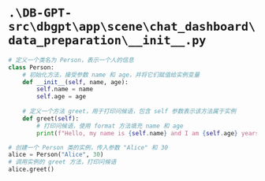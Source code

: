 # `.\DB-GPT-src\dbgpt\app\scene\chat_dashboard\data_preparation\__init__.py`

```py
# 定义一个类名为 Person，表示一个人的信息
class Person:
    # 初始化方法，接受参数 name 和 age，并将它们赋值给实例变量
    def __init__(self, name, age):
        self.name = name
        self.age = age
    
    # 定义一个方法 greet，用于打印问候语，包含 self 参数表示该方法属于实例
    def greet(self):
        # 打印问候语，使用 format 方法填充 name 和 age
        print(f"Hello, my name is {self.name} and I am {self.age} years old.")

# 创建一个 Person 类的实例，传入参数 "Alice" 和 30
alice = Person("Alice", 30)
# 调用实例的 greet 方法，打印问候语
alice.greet()
```
